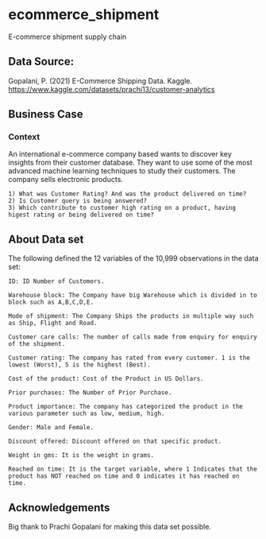 # ecommerce_shipment
 E-commerce shipment supply chain

## Data Source:
Gopalani, P. (2021) E-Commerce Shipping Data. Kaggle.
https://www.kaggle.com/datasets/prachi13/customer-analytics


## Business Case

### Context
An international e-commerce company based wants to discover key insights from their customer database. They want to use some of the most advanced machine learning techniques to study their customers. The company sells electronic products.

    1) What was Customer Rating? And was the product delivered on time?
    2) Is Customer query is being answered?
    3) Which contribute to customer high rating on a product, having higest rating or being delivered on time?

## About Data set
The following defined the 12 variables of the 10,999 observations in the data set:  

    ID: ID Number of Customers.
    
    Warehouse block: The Company have big Warehouse which is divided in to block such as A,B,C,D,E.
    
    Mode of shipment: The Company Ships the products in multiple way such as Ship, Flight and Road.
    
    Customer care calls: The number of calls made from enquiry for enquiry of the shipment.
    
    Customer rating: The company has rated from every customer. 1 is the lowest (Worst), 5 is the highest (Best).
    
    Cost of the product: Cost of the Product in US Dollars.
    
    Prior purchases: The Number of Prior Purchase.
   
    Product importance: The company has categorized the product in the various parameter such as low, medium, high.
   
    Gender: Male and Female.
   
    Discount offered: Discount offered on that specific product.
   
    Weight in gms: It is the weight in grams.
   
    Reached on time: It is the target variable, where 1 Indicates that the product has NOT reached on time and 0 indicates it has reached on time.

## Acknowledgements
Big thank to Prachi Gopalani for making this data set possible.

